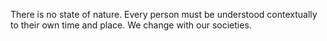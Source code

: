There is no state of nature. Every person must be understood contextually to their own time and place. We change with our societies. 